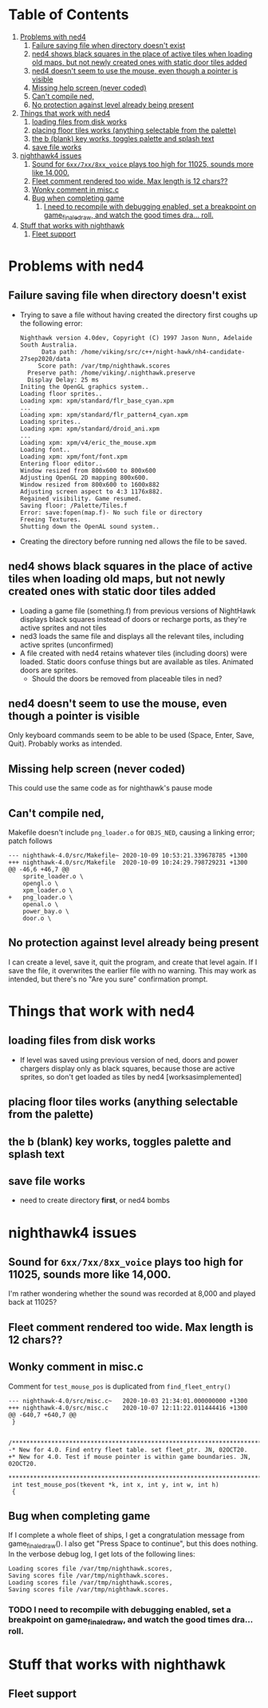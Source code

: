 
# Table of Contents

1.  [Problems with ned4](#org302caed)
    1.  [Failure saving file when directory doesn't exist](#org62ad6c8)
    2.  [ned4 shows black squares in the place of active tiles when loading old maps, but not newly created ones with static door tiles added](#orgd8bd297)
    3.  [ned4 doesn't seem to use the mouse, even though a pointer is visible](#orgd822898)
    4.  [Missing help screen (never coded)](#org17c142e)
    5.  [Can't compile ned,](#org8815866)
    6.  [No protection against level already being present](#orgc3351ab)
2.  [Things that work with ned4](#org18299d2)
    1.  [loading files from disk works](#org68d9ba8)
    2.  [placing floor tiles works (anything selectable from the palette)](#org7a4e80d)
    3.  [the b (blank) key works, toggles palette and splash text](#org5694e19)
    4.  [save file works](#org9729cda)
3.  [nighthawk4 issues](#org26f1682)
    1.  [Sound for `6xx/7xx/8xx_voice` plays too high for 11025, sounds more like 14,000.](#org9d3fd4a)
    2.  [Fleet comment rendered too wide. Max length is 12 chars??](#org6ca6fc0)
    3.  [Wonky comment in misc.c](#orgd7bae29)
    4.  [Bug when completing game](#org3fcc940)
        1.  [I need to recompile with debugging enabled, set a breakpoint on game<sub>finale</sub><sub>draw</sub>, and watch the good times dra&#x2026; roll.](#orgc7bcd8e)
4.  [Stuff that works with nighthawk](#org19f3a75)
    1.  [Fleet support](#orga21ed13)



<a id="org302caed"></a>

# Problems with ned4


<a id="org62ad6c8"></a>

## Failure saving file when directory doesn't exist

-   Trying to save a file without having created the directory first coughs up the following error:
    
        Nighthawk version 4.0dev, Copyright (C) 1997 Jason Nunn, Adelaide South Australia.
              Data path: /home/viking/src/c++/night-hawk/nh4-candidate-27sep2020/data
             Score path: /var/tmp/nighthawk.scores
          Preserve path: /home/viking/.nighthawk.preserve
          Display Delay: 25 ms
        Initing the OpenGL graphics system..
        Loading floor sprites..
        Loading xpm: xpm/standard/flr_base_cyan.xpm
        ...
        Loading xpm: xpm/standard/flr_pattern4_cyan.xpm
        Loading sprites..
        Loading xpm: xpm/standard/droid_ani.xpm
        ...
        Loading xpm: xpm/v4/eric_the_mouse.xpm
        Loading font..
        Loading xpm: xpm/font/font.xpm
        Entering floor editor..
        Window resized from 800x600 to 800x600
        Adjusting OpenGL 2D mapping 800x600.
        Window resized from 800x600 to 1600x882
        Adjusting screen aspect to 4:3 1176x882.
        Regained visibility. Game resumed.
        Saving floor: /Palette/Tiles.f
        Error: save:fopen(map.f)- No such file or directory
        Freeing Textures.
        Shutting down the OpenAL sound system..
-   Creating the directory before running ned allows the file to be saved.


<a id="orgd8bd297"></a>

## ned4 shows black squares in the place of active tiles when loading old maps, but not newly created ones with static door tiles added

-   Loading a game file (something.f) from previous versions of NightHawk displays black squares instead of doors or recharge ports, as they're active sprites and not tiles
-   ned3 loads the same file and displays all the relevant tiles, including active sprites (unconfirmed)
-   A file created with ned4 retains whatever tiles (including doors) were loaded. Static doors confuse things but are available as tiles. Animated doors are sprites.
    -   Should the doors be removed from placeable tiles in ned?


<a id="orgd822898"></a>

## ned4 doesn't seem to use the mouse, even though a pointer is visible

Only keyboard commands seem to be able to be used (Space, Enter, Save, Quit). Probably works as intended.


<a id="org17c142e"></a>

## Missing help screen (never coded)

This could use the same code as for nighthawk's pause mode


<a id="org8815866"></a>

## Can't compile ned,

Makefile doesn't include `png_loader.o` for `OBJS_NED`, causing a linking error; patch follows

    --- nighthawk-4.0/src/Makefile~	2020-10-09 10:53:21.339678785 +1300
    +++ nighthawk-4.0/src/Makefile	2020-10-09 10:24:29.798729231 +1300
    @@ -46,6 +46,7 @@
    	sprite_loader.o \
    	opengl.o \
    	xpm_loader.o \
    +	png_loader.o \
    	openal.o \
    	power_bay.o \
    	door.o \


<a id="orgc3351ab"></a>

## No protection against level already being present

I can create a level, save it, quit the program, and create that level again. If I save the file, it overwrites the earlier file with no warning.
This may work as intended, but there's no "Are you sure" confirmation prompt.


<a id="org18299d2"></a>

# Things that work with ned4


<a id="org68d9ba8"></a>

## loading files from disk works

-   If level was saved using previous version of ned, doors and power chargers display only as black squares, because those are active sprites, so don't get loaded as tiles by ned4 [worksasimplemented]


<a id="org7a4e80d"></a>

## placing floor tiles works (anything selectable from the palette)


<a id="org5694e19"></a>

## the b (blank) key works, toggles palette and splash text


<a id="org9729cda"></a>

## save file works

-   need to create directory **first**, or ned4 bombs


<a id="org26f1682"></a>

# nighthawk4 issues


<a id="org9d3fd4a"></a>

## Sound for `6xx/7xx/8xx_voice` plays too high for 11025, sounds more like 14,000.

I'm rather wondering whether the sound was recorded at 8,000 and played back at 11025?


<a id="org6ca6fc0"></a>

## Fleet comment rendered too wide. Max length is 12 chars??


<a id="orgd7bae29"></a>

## Wonky comment in misc.c

Comment for `test_mouse_pos` is duplicated from `find_fleet_entry()`

    --- nighthawk-4.0/src/misc.c~	2020-10-03 21:34:01.000000000 +1300
    +++ nighthawk-4.0/src/misc.c	2020-10-07 12:11:22.011444416 +1300
    @@ -640,7 +640,7 @@
     }
    
     /***************************************************************************
    -* New for 4.0. Find entry fleet table. set fleet_ptr. JN, 02OCT20.
    +* New for 4.0. Test if mouse pointer is within game boundaries. JN, 02OCT20.
     ***************************************************************************/
     int test_mouse_pos(tkevent *k, int x, int y, int w, int h)
     {


<a id="org3fcc940"></a>

## Bug when completing game

If I complete a whole fleet of ships, I get a congratulation message from game<sub>finale</sub><sub>draw</sub>(). I also get "Press Space to continue", but this does nothing.
In the verbose debug log, I get lots of the following lines:

    Loading scores file /var/tmp/nighthawk.scores,
    Saving scores file /var/tmp/nighthawk.scores.
    Loading scores file /var/tmp/nighthawk.scores,
    Saving scores file /var/tmp/nighthawk.scores.


<a id="orgc7bcd8e"></a>

### TODO I need to recompile with debugging enabled, set a breakpoint on game<sub>finale</sub><sub>draw</sub>, and watch the good times dra&#x2026; roll.


<a id="org19f3a75"></a>

# Stuff that works with nighthawk


<a id="orga21ed13"></a>

## Fleet support

